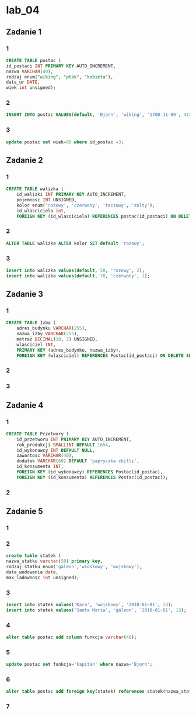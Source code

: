 # lab_04
## Zadanie 1
### 1
``` sql
CREATE TABLE postac (
id_postaci INT PRIMARY KEY AUTO_INCREMENT,
nazwa VARCHAR(40),
rodzaj enum("wiking", "ptak", "kobieta"),
data_ur DATE,
wiek int unsigned);
```
### 2
``` sql
INSERT INTO postac VALUES(default, 'Bjorn', 'wiking', '1700-11-09', 413);
```
### 3 
``` sql
update postac set wiek=88 where id_postac =3;
```
## Zadanie 2
### 1
``` sql
CREATE TABLE walizka (
    id_walizki INT PRIMARY KEY AUTO_INCREMENT,
    pojemnosc INT UNSIGNED,
    kolor enum('rozowy', 'czerwony', 'teczowy', 'zolty'),
    id_wlasciciela int,
    FOREIGN KEY (id_wlasciciela) REFERENCES postac(id_postaci) ON DELETE CASCADE);
```
### 2
```sql
ALTER TABLE walizka ALTER kolor SET default 'rozowy';
```
### 3
``` sql
insert into walizka values(default, 50, 'rozowy', 2);
insert into walizka values(default, 70, 'czerwony', 1);
```
## Zadanie 3
### 1
``` sql
CREATE TABLE Izba (
    adres_budynku VARCHAR(255),
    nazwa_izby VARCHAR(255),
    metraz DECIMAL(10, 2) UNSIGNED,
    wlasciciel INT,
    PRIMARY KEY (adres_budynku, nazwa_izby),
    FOREIGN KEY (wlasciciel) REFERENCES Postac(id_postaci) ON DELETE SET NULL);
```
### 2

### 3

## Zadanie 4
### 1 
``` sql
CREATE TABLE Przetwory (
    id_przetworu INT PRIMARY KEY AUTO_INCREMENT,
    rok_produkcji SMALLINT DEFAULT 1654,
    id_wykonawcy INT DEFAULT NULL,
    zawartosc VARCHAR(40),
    dodatek VARCHAR(60) DEFAULT 'papryczka chilli',
    id_konsumenta INT,
    FOREIGN KEY (id_wykonawcy) REFERENCES Postac(id_postac),
    FOREIGN KEY (id_konsumenta) REFERENCES Postac(id_postac));
```
### 2

## Zadanie 5
### 1

### 2 
``` sql
create table statek (
nazwa_statku varchar(50) primary key,
rodzaj_statku enum('galeon','wioslowy', 'wojskowy'),
data_wodowania date,
max_ladownosc int unsigned);
```
### 3
``` sql
insert into statek values('Kara', 'wojskowy', '2010-01-01', 13);
insert into statek values('Santa Maria', 'galeon', '2010-01-01', 13);
```
### 4 
``` sql
alter table postac add column funkcja varchar(40);
```
### 5 
``` sql
update postac set funkcja='kapitan' where nazwa='Bjorn';
```
### 6 
``` sql
alter table postac add foreign key(statek) references statek(nazwa_statku);
```
### 7
















